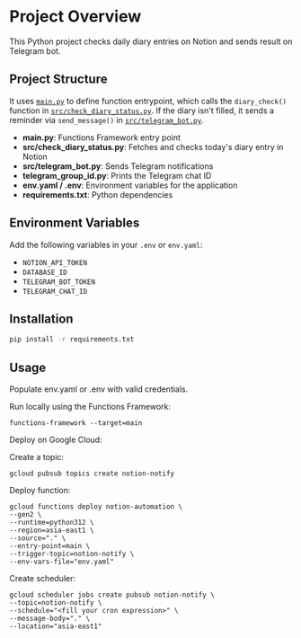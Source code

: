 # Project Overview

This Python project checks daily diary entries on Notion and sends result on Telegram bot.

## Project Structure

It uses [`main.py`](main.py) to define function entrypoint, which calls the `diary_check()` function in [`src/check_diary_status.py`](src/check_diary_status.py). If the diary isn't filled, it sends a reminder via `send_message()` in [`src/telegram_bot.py`](src/telegram_bot.py).

- **main.py**: Functions Framework entry point  
- **src/check_diary_status.py**: Fetches and checks today's diary entry in Notion  
- **src/telegram_bot.py**: Sends Telegram notifications  
- **telegram_group_id.py**: Prints the Telegram chat ID  
- **env.yaml / .env**: Environment variables for the application  
- **requirements.txt**: Python dependencies

## Environment Variables

Add the following variables in your `.env` or `env.yaml`:

- `NOTION_API_TOKEN`  
- `DATABASE_ID`  
- `TELEGRAM_BOT_TOKEN`  
- `TELEGRAM_CHAT_ID`

## Installation

```bash
pip install -r requirements.txt
```

## Usage

Populate env.yaml or .env with valid credentials.

Run locally using the Functions Framework:

```shell
functions-framework --target=main
```

Deploy on Google Cloud:

Create a topic:

```shell
gcloud pubsub topics create notion-notify
```

Deploy function:

```shell
gcloud functions deploy notion-automation \
--gen2 \
--runtime=python312 \
--region=asia-east1 \
--source="." \
--entry-point=main \
--trigger-topic=notion-notify \
--env-vars-file="env.yaml"
```

Create scheduler:

```shell
gcloud scheduler jobs create pubsub notion-notify \
--topic=notion-notify \
--schedule="<fill your cron expression>" \
--message-body="." \
--location="asia-east1"
```
